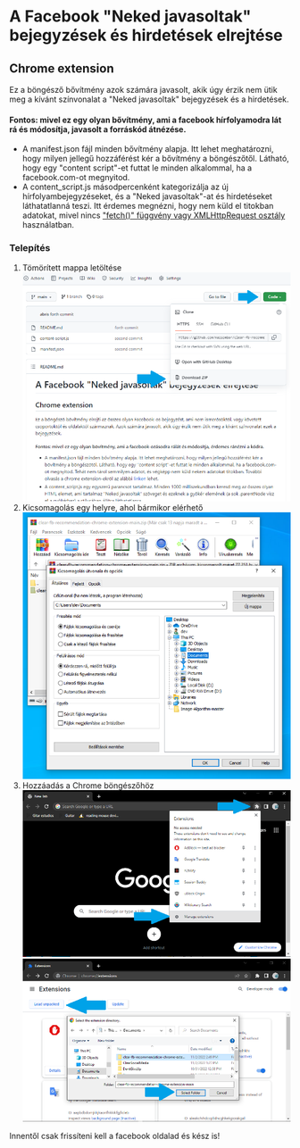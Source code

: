 # A Facebook "Neked javasoltak" bejegyzések és hirdetések elrejtése
## Chrome extension
Ez a böngésző bővítmény azok számára javasolt, akik úgy érzik nem ütik meg a kívánt színvonalat a "Neked javasoltak" bejegyzések és a hirdetések.

#### Fontos: mivel ez egy olyan bővítmény, ami a facebook hírfolyamodra lát rá és módosítja, javasolt a forráskód átnézése.

- A manifest.json fájl minden bővítmény alapja. Itt lehet meghatározni, hogy milyen jellegű hozzáférést kér a bővítmény a böngészőtől. Látható, hogy egy "content script"-et futtat le minden alkalommal, ha a facebook.com-ot megnyitod.
- A content_script.js másodpercenként kategorizálja az új hírfolyambejegyzéseket, és a "Neked javasoltak"-at és hirdetéseket láthatatlanná teszi. Itt érdemes megnézni, hogy nem küld el titokban adatokat, mivel nincs ["fetch()" függvény vagy XMLHttpRequest osztály](https://reqbin.com/code/javascript/wzp2hxwh/javascript-post-request-example) használatban.

### Telepítés

1. Tömörített mappa letöltése
![](letoltes.png)
2. Kicsomagolás egy helyre, ahol bármikor elérhető
![](kicsomagolas.png)
3. Hozzáadás a Chrome böngészőhöz
![](telepites.png)
![](telepites2.png)

Innentől csak frissíteni kell a facebook oldalad és kész is!
